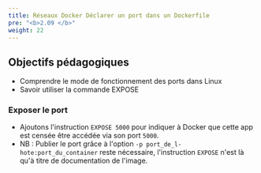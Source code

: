 ```yaml
---
title: Réseaux Docker Déclarer un port dans un Dockerfile
pre: "<b>2.09 </b>"
weight: 22
---
```

## Objectifs pédagogiques
  - Comprendre le mode de fonctionnement des ports dans Linux
  - Savoir utiliser la commande EXPOSE


### Exposer le port

- Ajoutons l'instruction `EXPOSE 5000` pour indiquer à Docker que cette app est censée être accédée via son port `5000`.
- NB : Publier le port grâce à l'option `-p port_de_l-hote:port_du_container` reste nécessaire, l'instruction `EXPOSE` n'est là qu'à titre de documentation de l'image.


